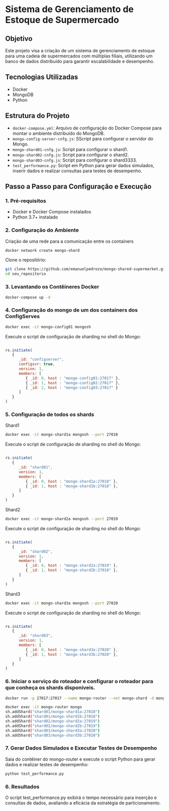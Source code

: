 # Sistema de Gerenciamento de Estoque de Supermercado

## Objetivo

Este projeto visa a criação de um sistema de gerenciamento de estoque para uma cadeia de supermercados com múltiplas filiais, utilizando um banco de dados distribuído para garantir escalabilidade e desempenho.

## Tecnologias Utilizadas

- Docker
- MongoDB
- Python

## Estrutura do Projeto

- `docker-compose.yml`: Arquivo de configuração do Docker Compose para montar o ambiente distribuído do MongoDB.
- `mongo-config-server-cnfg.js`: SScript para configurar o servidor do Mongo.
- `mongo-shard01-cnfg.js`: Script para configurar o shard1.
- `mongo-shard02-cnfg.js`: Script para configurar o shard2.
- `mongo-shard03-cnfg.js`: Script para configurar o shard3333.
- `test_performance.py`: Script em Python para gerar dados simulados, inserir dados e realizar consultas para testes de desempenho.

## Passo a Passo para Configuração e Execução

### 1. Pré-requisitos

- Docker e Docker Compose instalados
- Python 3.7+ instalado

### 2. Configuração do Ambiente

Criação de uma rede para a comunicação entre os containers 

```bash
docker network create mongo-shard
```

Clone o repositório:

```bash
git clone https://github.com/emanuelpedrozo/mongo-shared-supermarket.git
cd seu_repositorio
```

### 3. Levantando os Contêineres Docker

```bash
docker-compose up -d
```

### 4. Configuração do mongo de um dos containers dos ConfigServes

```bash
docker exec -it mongo-config01 mongosh
```

Execute o script de configuração de sharding no shell do Mongo:

```javascript

rs.initiate(
   {
      _id: "configserver",
      configsvr: true,
      version: 1,
      members: [
         { _id: 0, host : "mongo-config01:27017" },
         { _id: 1, host : "mongo-config02:27017" },
         { _id: 2, host : "mongo-config03:27017" }
      ]
   }
)
```

### 5. Configuração de todos os shards

Shard1

```bash
docker exec -it mongo-shard1a mongosh --port 27018
```

Execute o script de configuração de sharding no shell do Mongo:

```javascript

rs.initiate(
   {
      _id: "shard01",
      version: 1,
      members: [
         { _id: 0, host : "mongo-shard1a:27018" },
         { _id: 1, host : "mongo-shard1b:27018" },
      ]
   }
)
```

Shard2

```bash
docker exec -it mongo-shard2a mongosh --port 27019
```

Execute o script de configuração de sharding no shell do Mongo:

```javascript

rs.initiate(
   {
      _id: "shard02",
      version: 1,
      members: [
         { _id: 0, host : "mongo-shard2a:27019" },
         { _id: 1, host : "mongo-shard2b:27019" },
      ]
   }
)
```

Shard3

```bash
docker exec -it mongo-shard3a mongosh --port 27020
```

Execute o script de configuração de sharding no shell do Mongo:

```javascript

rs.initiate(
   {
      _id: "shard03",
      version: 1,
      members: [
         { _id: 0, host : "mongo-shard3a:27020" },
         { _id: 1, host : "mongo-shard3b:27020" },
      ]
   }
)
```

### 6. Iniciar o serviço do roteador e configurar o roteador para que conheça os shards disponíveis.

```bash
docker run -p 27017:27017 --name mongo-router --net mongo-shard -d mongo mongos --port 27017 --configdb configserver/mongo-config01:27017,mongo-config02:27017,mongo-config03:27017 --bind_ip_all
```

```bash
docker exec -it mongo-router mongo
sh.addShard("shard01/mongo-shard1a:27018")
sh.addShard("shard01/mongo-shard1b:27018") 
sh.addShard("shard02/mongo-shard2a:27019")
sh.addShard("shard02/mongo-shard2b:27019") 
sh.addShard("shard03/mongo-shard3a:27020")
sh.addShard("shard03/mongo-shard3b:27020")
```

### 7. Gerar Dados Simulados e Executar Testes de Desempenho

Saia do contêiner do mongo-router e execute o script Python para gerar dados e realizar testes de desempenho:

```bash
python test_performance.py
```

### 6. Resultados

O script test_performance.py exibirá o tempo necessário para inserção e consultas de dados, avaliando a eficácia da estratégia de particionamento.








